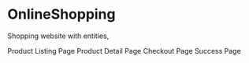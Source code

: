 # OnlineShopping
  Shopping website with entities,

  Product Listing Page
  Product Detail Page
  Checkout Page 
  Success Page
